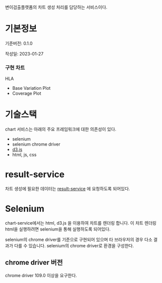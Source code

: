 변이검출플랫폼의 차트 생성 처리를 담당하는 서비스이다.

# 기본정보
기준버전: 0.1.0

작성일: 2023-01-27

### 구현 차트
HLA
- Base Variation Plot
- Coverage Plot

# 기술스택
chart 서비스는 아래의 주요 프레임워크에 대한 의존성이 있다.
- selenium
- selenium chrome driver
- [d3.js](https://d3js.org/)
- html, js, css

# result-service
차트 생성에 필요한 데이터는 [result-service](https://github.com/ngenebio-sw/result-service) 에 요청하도록 되어있다.

# Selenium 
chart-service에서는 html, d3.js 을 이용하여 차트를 렌더링 합니다. 이 차트 렌더링 html을 실행하려면 selenium을 통해 실행하도록 되어있다.

selenium의 chrome driver를 기준으로 구현되어 있으며 타 브라우저의 경우 다소 결과가 다를 수 있습니다. selenium의 chrome driver로 환경을 구성한다.

## chrome driver 버전
chrome driver 109.0 이상을 요구한다.